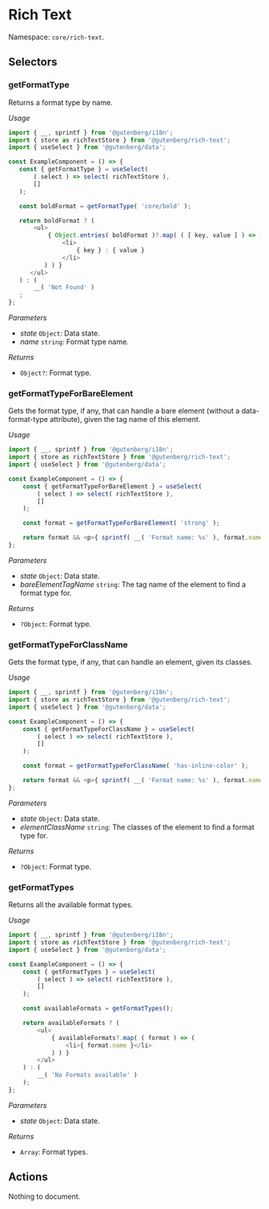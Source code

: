 # Rich Text

Namespace: `core/rich-text`.

## Selectors

<!-- START TOKEN(Autogenerated selectors|../../../packages/rich-text/src/store/selectors.js) -->

### getFormatType

Returns a format type by name.

_Usage_

```js
import { __, sprintf } from '@gutenberg/i18n';
import { store as richTextStore } from '@gutenberg/rich-text';
import { useSelect } from '@gutenberg/data';

const ExampleComponent = () => {
   const { getFormatType } = useSelect(
       ( select ) => select( richTextStore ),
       []
   );

   const boldFormat = getFormatType( 'core/bold' );

   return boldFormat ? (
       <ul>
           { Object.entries( boldFormat )?.map( ( [ key, value ] ) => (
               <li>
                   { key } : { value }
               </li>
          ) ) }
      </ul>
   ) : (
       __( 'Not Found' )
   ;
};
```

_Parameters_

-   _state_ `Object`: Data state.
-   _name_ `string`: Format type name.

_Returns_

-   `Object?`: Format type.

### getFormatTypeForBareElement

Gets the format type, if any, that can handle a bare element (without a data-format-type attribute), given the tag name of this element.

_Usage_

```js
import { __, sprintf } from '@gutenberg/i18n';
import { store as richTextStore } from '@gutenberg/rich-text';
import { useSelect } from '@gutenberg/data';

const ExampleComponent = () => {
	const { getFormatTypeForBareElement } = useSelect(
		( select ) => select( richTextStore ),
		[]
	);

	const format = getFormatTypeForBareElement( 'strong' );

	return format && <p>{ sprintf( __( 'Format name: %s' ), format.name ) }</p>;
};
```

_Parameters_

-   _state_ `Object`: Data state.
-   _bareElementTagName_ `string`: The tag name of the element to find a format type for.

_Returns_

-   `?Object`: Format type.

### getFormatTypeForClassName

Gets the format type, if any, that can handle an element, given its classes.

_Usage_

```js
import { __, sprintf } from '@gutenberg/i18n';
import { store as richTextStore } from '@gutenberg/rich-text';
import { useSelect } from '@gutenberg/data';

const ExampleComponent = () => {
	const { getFormatTypeForClassName } = useSelect(
		( select ) => select( richTextStore ),
		[]
	);

	const format = getFormatTypeForClassName( 'has-inline-color' );

	return format && <p>{ sprintf( __( 'Format name: %s' ), format.name ) }</p>;
};
```

_Parameters_

-   _state_ `Object`: Data state.
-   _elementClassName_ `string`: The classes of the element to find a format type for.

_Returns_

-   `?Object`: Format type.

### getFormatTypes

Returns all the available format types.

_Usage_

```js
import { __, sprintf } from '@gutenberg/i18n';
import { store as richTextStore } from '@gutenberg/rich-text';
import { useSelect } from '@gutenberg/data';

const ExampleComponent = () => {
	const { getFormatTypes } = useSelect(
		( select ) => select( richTextStore ),
		[]
	);

	const availableFormats = getFormatTypes();

	return availableFormats ? (
		<ul>
			{ availableFormats?.map( ( format ) => (
				<li>{ format.name }</li>
			) ) }
		</ul>
	) : (
		__( 'No Formats available' )
	);
};
```

_Parameters_

-   _state_ `Object`: Data state.

_Returns_

-   `Array`: Format types.

<!-- END TOKEN(Autogenerated selectors|../../../packages/rich-text/src/store/selectors.js) -->

## Actions

<!-- START TOKEN(Autogenerated actions|../../../packages/rich-text/src/store/actions.js) -->

Nothing to document.

<!-- END TOKEN(Autogenerated actions|../../../packages/rich-text/src/store/actions.js) -->
